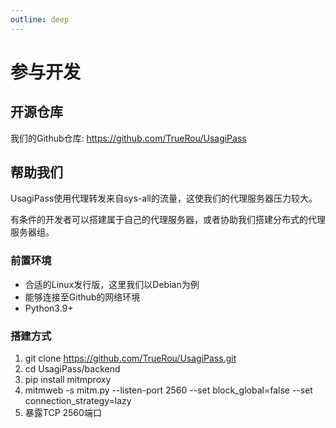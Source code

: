 ```yaml
---
outline: deep
---
```


# 参与开发

## 开源仓库

我们的Github仓库: https://github.com/TrueRou/UsagiPass

## 帮助我们

UsagiPass使用代理转发来自sys-all的流量，这使我们的代理服务器压力较大。

有条件的开发者可以搭建属于自己的代理服务器，或者协助我们搭建分布式的代理服务器组。

### 前置环境

- 合适的Linux发行版，这里我们以Debian为例
- 能够连接至Github的网络环境
- Python3.9+

### 搭建方式

1. git clone https://github.com/TrueRou/UsagiPass.git
1. cd UsagiPass/backend
1. pip install mitmproxy
1. mitmweb -s mitm.py --listen-port 2560 --set block_global=false --set connection_strategy=lazy
1. 暴露TCP 2560端口